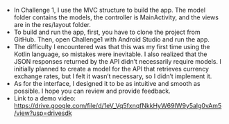 - In Challenge 1, I use the MVC structure to build the app. The model folder contains the models, the controller is MainActivity, and the views are in the res/layout folder.
- To build and run the app, first, you have to clone the project from GitHub. Then, open Challenge1 with Android Studio and run the app.
- The difficulty I encountered was that this was my first time using the Kotlin language, so mistakes were inevitable. I also realized that the JSON responses returned by the API didn’t necessarily require models. I initially planned to create a model for the API that retrieves currency exchange rates, but I felt it wasn’t necessary, so I didn’t implement it.
- As for the interface, I designed it to be as intuitive and smooth as possible. I hope you can review and provide feedback.
- Link to a demo video: https://drive.google.com/file/d/1eV_Vq5fxnqfNkkHyW69IW9y5alg0vAm5/view?usp=drivesdk
